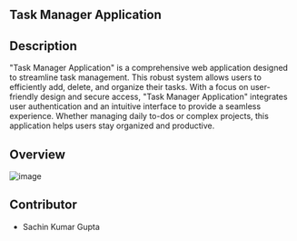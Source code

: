 ## Task Manager Application

## Description
"Task Manager Application" is a comprehensive web application designed to streamline task management. This robust system allows users to efficiently add, delete, and organize their tasks. With a focus on user-friendly design and secure access, "Task Manager Application" integrates user authentication and an intuitive interface to provide a seamless experience. Whether managing daily to-dos or complex projects, this application helps users stay organized and productive.






## Overview
![image](https://github.com/SACHINkgu/TodosList/assets/90194058/16946d90-2fc6-4e53-88cb-679ccfc4eae8)

## Contributor
- Sachin Kumar Gupta
